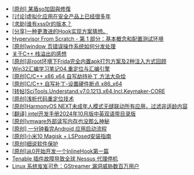 + [[原创] 某盾so加固與修復](https://bbs.kanxue.com/thread-285110.htm)
+ [[讨论]虚拟化应用在安全产品上已经很多年](https://bbs.kanxue.com/thread-285058.htm)
+ [[求助]谁有xss0r的版本？](https://bbs.kanxue.com/thread-285116.htm)
+ [[分享]一种更激进的Hook实现方案猜想。](https://bbs.kanxue.com/thread-284824.htm)
+ [Hypervisor From Scratch - 第 1 部分：基本概念和配置测试环境](https://bbs.kanxue.com/thread-281142.htm)
+ [[原创]window 页错误操作系统如何分发处理](https://bbs.kanxue.com/thread-284919.htm)
+ [关于C++ 栈溢出的感想](https://bbs.kanxue.com/thread-284728.htm)
+ [[原创]非root环境下Frida完全内置apk打包方案及2种注入方式回顾](https://bbs.kanxue.com/thread-284482.htm)
+ [Win32汇编学习笔记04.重定位与汇编引擎](https://bbs.kanxue.com/thread-285115.htm)
+ [[原创]C/C++ x86 x64 自写劫持补丁 方法大杂烩](https://bbs.kanxue.com/thread-282745.htm)
+ [[原创]C/C++ 自写补丁-设置硬件断点 x86_x64](https://bbs.kanxue.com/thread-283839.htm)
+ [[转帖]SciTools.Understand.v7.0.1213.x64.Incl.Keymaker-CORE](https://bbs.kanxue.com/thread-285118.htm)
+ [[原创]浅析代码重定位技术](https://bbs.kanxue.com/thread-285117.htm)
+ [[原创]HarmonyOS NEXT未成年人模式无缝联动所有应用，过滤非适龄内容](https://bbs.kanxue.com/thread-283169.htm)
+ [[翻译] intel开发手册2024年10月版中英双语带目录版](https://bbs.kanxue.com/thread-285029.htm)
+ [[原创]vmware外部读写内存也没那么神秘](https://bbs.kanxue.com/thread-284956.htm)
+ [[原创] 一分钟看完Android 应用启动流程](https://bbs.kanxue.com/thread-284686.htm)
+ [[原创]小米10 Magisk + LSPosed安装指南](https://bbs.kanxue.com/thread-285114.htm)
+ [[原创]细说软件保护](https://bbs.kanxue.com/thread-284629.htm)
+ [[原创]从0开始开发一个InlineHook第一篇](https://bbs.kanxue.com/thread-284689.htm)
+ [Tenable 插件故障导致全球 Nessus 代理停机](https://bbs.kanxue.com/thread-285120.htm)
+ [Linux 系统岌岌可危：GStreamer 漏洞威胁数百万用户](https://bbs.kanxue.com/thread-285119.htm)
